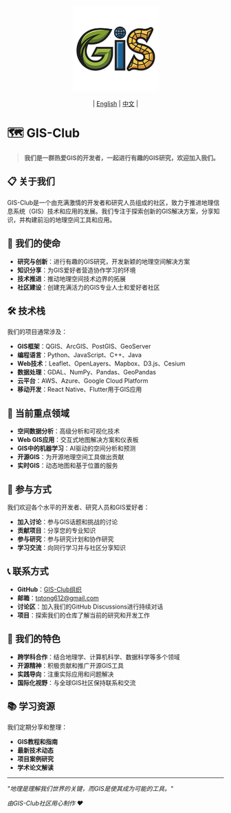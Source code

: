 <div align="center">

  <img src="logo.png" alt="GIS-Club Logo" width="200">

  | [English](README.md) | [中文](README-zh.md) |
    
</div>

# 🗺️ GIS-Club

> **我们是一群热爱GIS的开发者，一起进行有趣的GIS研究，欢迎加入我们。**

## 📋 关于我们

GIS-Club是一个由充满激情的开发者和研究人员组成的社区，致力于推进地理信息系统（GIS）技术和应用的发展。我们专注于探索创新的GIS解决方案，分享知识，并构建前沿的地理空间工具和应用。

## 🎯 我们的使命

- **研究与创新**：进行有趣的GIS研究，开发新颖的地理空间解决方案
- **知识分享**：为GIS爱好者营造协作学习的环境
- **技术推进**：推动地理空间技术边界的拓展
- **社区建设**：创建充满活力的GIS专业人士和爱好者社区

## 🛠️ 技术栈

我们的项目通常涉及：

- **GIS框架**：QGIS、ArcGIS、PostGIS、GeoServer
- **编程语言**：Python、JavaScript、C++、Java
- **Web技术**：Leaflet、OpenLayers、Mapbox、D3.js、Cesium
- **数据处理**：GDAL、NumPy、Pandas、GeoPandas
- **云平台**：AWS、Azure、Google Cloud Platform
- **移动开发**：React Native、Flutter用于GIS应用

## 🚀 当前重点领域

- **空间数据分析**：高级分析和可视化技术
- **Web GIS应用**：交互式地图解决方案和仪表板
- **GIS中的机器学习**：AI驱动的空间分析和预测
- **开源GIS**：为开源地理空间工具做出贡献
- **实时GIS**：动态地图和基于位置的服务

## 🤝 参与方式

我们欢迎各个水平的开发者、研究人员和GIS爱好者：

- **加入讨论**：参与GIS话题和挑战的讨论
- **贡献项目**：分享您的专业知识
- **参与研究**：参与研究计划和协作研究
- **学习交流**：向同行学习并与社区分享知识

## 📞 联系方式

- **GitHub**：[GIS-Club组织](https://github.com/gis-club)
- **邮箱**：tqtong612@gmail.com
- **讨论区**：加入我们的GitHub Discussions进行持续对话
- **项目**：探索我们的仓库了解当前的研究和开发工作

## 🌟 我们的特色

- **跨学科合作**：结合地理学、计算机科学、数据科学等多个领域
- **开源精神**：积极贡献和推广开源GIS工具
- **实践导向**：注重实际应用和问题解决
- **国际化视野**：与全球GIS社区保持联系和交流

## 📚 学习资源

我们定期分享和整理：

- **GIS教程和指南**
- **最新技术动态**
- **项目案例研究**
- **学术论文解读**

---

*"地理是理解我们世界的关键，而GIS是使其成为可能的工具。"*

*由GIS-Club社区用心制作 ❤️* 
